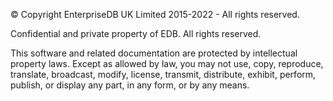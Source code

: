 © Copyright EnterpriseDB UK Limited 2015-2022 - All rights reserved.

Confidential and private property of EDB. All rights reserved.

This software and related documentation are protected by intellectual
property laws. Except as allowed by law, you may not use, copy,
reproduce, translate, broadcast, modify, license, transmit, distribute,
exhibit, perform, publish, or display any part, in any form, or by any
means.
